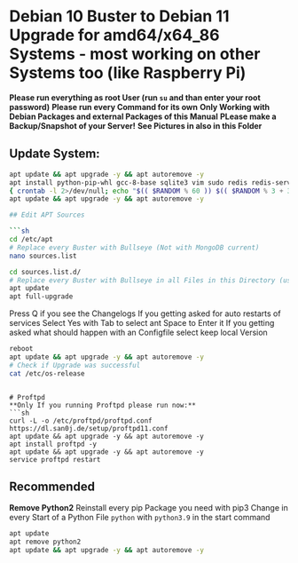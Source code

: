 # Debian 10 Buster to Debian 11 Upgrade for amd64/x64_86 Systems - most working on other Systems too (like Raspberry Pi)

**Please run everything as root User (run `su` and than enter your root password)**
**Please run every Command for its own**
**Only Working with Debian Packages and external Packages of this Manual**
**PLease make a Backup/Snapshot of your Server!**
**See Pictures in also in this Folder**

## Update System:

```sh
apt update && apt upgrade -y && apt autoremove -y
apt install python-pip-whl gcc-8-base sqlite3 vim sudo redis redis-server cron git curl htop neofetch python3-pip screen apt-transport-https lsb-release ca-certificates software-properties-common gnupg gnupg2 nano unzip zip tar perl libnet-ssleay-perl openssl libauthen-pam-perl libpam-runtime libio-pty-perl apt-show-versions -y
{ crontab -l 2>/dev/null; echo "$(( $RANDOM % 60 )) $(( $RANDOM % 3 + 3 )) * * * apt update && apt upgrade -y && apt autoremove -y" ; } | crontab -
apt update && apt upgrade -y && apt autoremove -y

## Edit APT Sources

```sh
cd /etc/apt
# Replace every Buster with Bullseye (Not with MongoDB current)
nano sources.list

cd sources.list.d/
# Replace every Buster with Bullseye in all Files in this Directory (use "nano FILE-NAME")
apt update
apt full-upgrade
```

Press Q if you see the Changelogs
If you getting asked for auto restarts of services Select Yes with Tab to select ant Space to Enter it
If you getting asked what should happen with an Configfile select keep local Version

```sh
reboot
apt update && apt upgrade -y && apt autoremove -y
# Check if Upgrade was successful
cat /etc/os-release
```
```

# Proftpd
**Only If you running Proftpd please run now:**
```sh
curl -L -o /etc/proftpd/proftpd.conf https://dl.san0j.de/setup/proftpd11.conf
apt update && apt upgrade -y && apt autoremove -y
apt install proftpd -y
apt update && apt upgrade -y && apt autoremove -y
service proftpd restart
```

## Recommended
**Remove Python2**
Reinstall every pip Package you need with pip3
Change in every Start of a Python File `python` with `python3.9` in the start command
```sh
apt update
apt remove python2
apt update && apt upgrade -y && apt autoremove -y
```